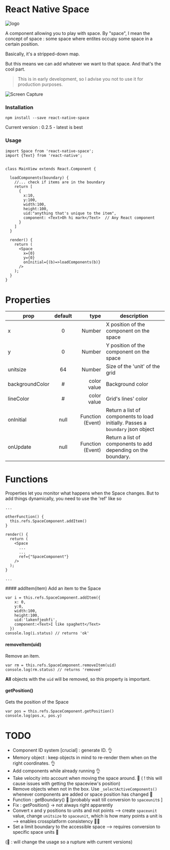 
React Native Space
======
![logo](https://github.com/the-duck/react-native-space/blob/master/img/rnspace.png)


A component allowing you to play with space. By "space", I mean the concept of space : some space where entites occupy some space in a certain position.

Basically, it's a stripped-down map.

But this means we can add whatever we want to that space. And that's the cool part.
> This is in early development, so I advise you not to use it for production purposes.


![Screen Capture](https://github.com/the-duck/react-native-space/blob/master/img/screen.gif)

### Installation
```
npm install --save react-native-space
```
Current version : 0.2.5 - latest is best

### Usage

```
import Space from 'react-native-space';
import {Text} from 'react-native';


class MainView extends React.Component {

  loadComponents(boundary) {
    //... check if items are in the boundary
    return [
      {
        x:10,
        y:100,
        width:100,
        height:100,
        uid:"anything that's unique to the item",
        component: <Text>Oh hi mark</Text>  // Any React component
      }
    ]
  }

  render() {
    return (
      <Space
        x={0}
        y={0}
        onInitial={(b)=>loadComponents(b)}
      />  
    );
  }
}

```


# Properties

| prop        | default     | type  | description |
| ----------- |:-----------:| -----:| ----------- |
| x | 0 | Number | X position of the component on the space |
| y | 0 | Number | Y position of the component on the space |
| unitsize | 64 | Number | Size of the 'unit' of the grid |
| backgroundColor | # | color value | Background color |
| lineColor | # | color value | Grid's lines' color |
| onInitial | null | Function (Event) | Return a list of components to load initially. Passes a `boundary` json object |
| onUpdate | null | Function (Event) | Return a list of components to add depending on the boundary.|

# Functions
Properties let you monitor what happens when the Space changes. But to add things dynamically, you need to use the 'ref' like so

```
...

otherFunction() {
  this.refs.SpaceComponent.addItem()
}

render() {
  return (
    <Space
      ...
      ...
      ref={"SpaceComponent"}
    />  
  );
}

...

```

#### addItem(item)
Add an item to the Space
```
var i = this.refs.SpaceComponent.addItem({
    x: 0,
    y:0,
    width:100,
    height:100,
    uid:'lakenfjeohfi',
    component:<Text>I like spaghett</Text>
  })
console.log(i.status) // returns 'ok'
```
#### removeItem(uid)
Remove an item.
```
var rm = this.refs.SpaceComponent.removeItem(uid)
console.log(rm.status) // returns 'removed'
```
__All__ objects with the `uid` will be removed, so this property is important.

#### getPosition()
Gets the position of the Space
```
var pos = this.refs.SpaceComponent.getPosition()
console.log(pos.x, pos.y)
```

# TODO

- Component ID system [crucial] : generate ID. 👌
- Memory object : keep objects in mind to re-render them when on the right coordinates. 👌
- Add components while already running 👌
- Take velocity into account when moving the space around. 🔨 ( ! this will cause issues with getting the spaceview's position)
- Remove objects when not in the box. Use `_selectActiveComponents()` whenever components are added or space position has changed 🔨
- Function : getBoundary() 🔨 [probably wait till conversion to `spaceunit`s ]
- Fix : getPosition() -> not always right apparently
- Convert x and y positions to units and not points --> create `spaceunit` value, change `unitsize` to `spaceunit`, which is how many points a unit is --> enables crossplatform consistency 🔨🚨
- Set a limit boundary to the accessible space --> requires conversion to specific space units 🔨

(🚨 : will change the usage so a rupture with current versions)
